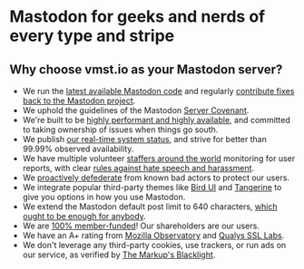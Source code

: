 # Mastodon for geeks and nerds of every type and stripe

## Why choose vmst.io as your Mastodon server?

  - We run the [latest available Mastodon code](https://docs.vmst.io/about/source) and regularly [contribute fixes back to the Mastodon project](https://github.com/mastodon/mastodon/pulls?q=is%3Apr+author%3Avmstan+is%3Amerged).
  - We uphold the guidelines of the Mastodon [Server Covenant](https://joinmastodon.org/covenant).
  - We're built to be [highly performant and highly available](https://docs.vmst.io/infrastructure), and committed to taking ownership of issues when things go south.
  - We publish [our real-time system status](https://status.vmst.io), and strive for better than 99.99% observed availability.
  - We have multiple volunteer [staffers around the world](https://docs.vmst.io/about/staff) monitoring for user reports, with clear [rules against hate speech and harassment](https://docs.vmst.io/rules).
  - We [proactively defederate](https://docs.vmst.io/about/defederation) from known bad actors to protect our users.
  - We integrate popular third-party themes like [Bird UI](https://docs.vmst.io/about/clients#bird) and [Tangerine](https://docs.vmst.io/about/clients#tangerine) to give you options in how you use Mastodon.
  - We extend the Mastodon default post limit to 640 characters, [which ought to be enough for anybody](https://www.computerworld.com/article/1563853/the-640k-quote-won-t-go-away-but-did-gates-really-say-it.html).
  - We are [100% member-funded](https://docs.vmst.io/funding)! Our shareholders are our users.
  - We have an A+ rating from [Mozilla Observatory](https://observatory.mozilla.org/analyze/vmst.io) and [Qualys SSL Labs](https://www.ssllabs.com/ssltest/analyze.html?d=vmst.io&latest).
  - We don't leverage any third-party cookies, use trackers, or run ads on our service, as verified by [The Markup's Blacklight](https://themarkup.org/blacklight?url=vmst.io).